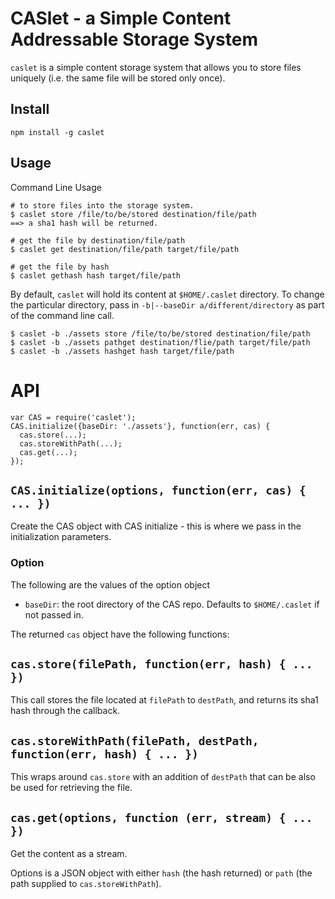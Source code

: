 # CASlet - a Simple Content Addressable Storage System

`caslet` is a simple content storage system that allows you to store files uniquely (i.e. the same file will be stored only once).

## Install

    npm install -g caslet

## Usage

Command Line Usage

    # to store files into the storage system.
    $ caslet store /file/to/be/stored destination/file/path
    ==> a sha1 hash will be returned.
    
    # get the file by destination/file/path
    $ caslet get destination/file/path target/file/path
    
    # get the file by hash
    $ caslet gethash hash target/file/path

By default, `caslet` will hold its content at `$HOME/.caslet` directory. To change the particular directory, pass in `-b|--baseDir a/different/directory` as part of the command line call. 

    $ caslet -b ./assets store /file/to/be/stored destination/file/path
    $ caslet -b ./assets pathget destination/flie/path target/file/path
    $ caslet -b ./assets hashget hash target/file/path

# API

    var CAS = require('caslet');
    CAS.initialize({baseDir: './assets'}, function(err, cas) {
      cas.store(...);
      cas.storeWithPath(...);
      cas.get(...);
    });

## `CAS.initialize(options, function(err, cas) { ... })`

Create the CAS object with CAS initialize - this is where we pass in the initialization parameters. 

### Option 

The following are the values of the option object

- `baseDir`: the root directory of the CAS repo. Defaults to `$HOME/.caslet` if not passed in.

The returned `cas` object have the following functions:

## `cas.store(filePath, function(err, hash) { ... })`

This call stores the file located at `filePath` to `destPath`, and returns its sha1 hash through the callback. 

## `cas.storeWithPath(filePath, destPath, function(err, hash) { ... })`

This wraps around `cas.store` with an addition of `destPath` that can be also be used for retrieving the file.

## `cas.get(options, function (err, stream) { ... })`

Get the content as a stream.

Options is a JSON object with either `hash` (the hash returned) or `path` (the path supplied to `cas.storeWithPath`). 

